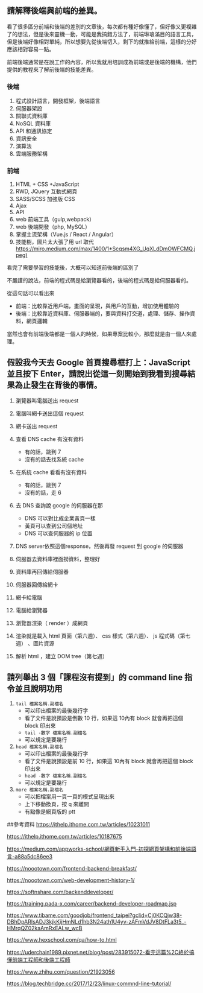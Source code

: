 ## 請解釋後端與前端的差異。

看了很多區分前端和後端的差別的文章後，每次都有種好像懂了，但好像又更複雜了的想法，但是後來靈機一動，可能是我搞錯方法了，前端琳琅滿目的語言工具，但是後端好像相對單純，所以想要先從後端切入，剩下的就推給前端，這樣的分好應該相對容易一點。

前端後端通常是在說工作的內容，所以我就用培訓成為前端或是後端的機構，他們提供的教程來了解前後端的技能差異。

### 後端
1. 程式設計語言，開發框架，後端語言
2. 伺服器架設
2. 關聯式資料庫
3. NoSQL 資料庫
4. API 和通訊協定
5. 資訊安全
6. 演算法
7. 雲端服務架構

### 前端
1. HTML + CSS +JavaScript
2. RWD, JQuery  互動式網頁
3. SASS/SCSS 加強版 CSS
3. Ajax 
4. API
5. web 前端工具（gulp,webpack）
6. web 後端開發（php, MySQL）
7. 掌握主流架構（Vue.js / React / Angular）
8.  技能樹，圖片太大張了用 url 取代 [https://miro.medium.com/max/1400/1*Scqsm4XG_UqXLdDmOWFCMQ.jpeg)](https://miro.medium.com/max/1400/1*Scqsm4XG_UqXLdDmOWFCMQ.jpeg)

看完了需要學習的技能後，大概可以知道前後端的區別了

不嚴謹的說法，前端的程式碼是給瀏覽器看的，後端的程式碼是給伺服器看的。

從這句話可以看出來

* 前端：比較靠近用戶端，畫面的呈現，與用戶的互動，增加使用體驗的
* 後端：比較靠近資料庫、伺服器端的，要與資料打交道，處理、儲存、操作資料，網頁邏輯

當然也會有前端後端都是一個人的時候，如果專案比較小，那麼就是由一個人來處理。


## 假設我今天去 Google 首頁搜尋框打上：JavaScript 並且按下 Enter，請說出從這一刻開始到我看到搜尋結果為止發生在背後的事情。

1. 瀏覽器叫電腦送出 request
2. 電腦叫網卡送出這個 request
3. 網卡送出 request
4. 查看 DNS cache 有沒有資料
	* 有的話，跳到 7
	* 沒有的話去找系統 cache 

5. 在系統 cache 看看有沒有資料
	* 有的話，跳到 7
	* 沒有的話，走 6
6. 去 DNS 查詢說 google 的伺服器在那
	*  DNS 可以對比成企業黃頁一樣
	*  黃頁可以查到公司個地址
	*  DNS 可以查伺服器的 ip 位置
7.  DNS server依照這個response，然後再發 request 到 google 的伺服器
8.  伺服器去資料庫裡面撈資料，整理好
9. 資料庫再回傳給伺服器
10. 伺服器回傳給網卡
11. 網卡給電腦
12. 電腦給瀏覽器
13. 瀏覽器渲染（ render ）成網頁
14. 渲染就是載入 html 頁面（第六週）、 css 樣式（第六週）、 js 程式碼（第七週） 、圖片資源
15. 解析 html ，建立 DOM tree（第七週）

## 請列舉出 3 個「課程沒有提到」的 command line 指令並且說明功用

1. `tail 檔案名稱.副檔名`
	* 可以印出檔案的最後幾行字
	* 看了文件是說預設是倒數 10 行，如果這 10內有 block 就會再把這個 block 印出來
	* `tail -數字 檔案名稱.副檔名`
	* 可以規定是要幾行
2. `head 檔案名稱.副檔名`
	* 可以印出檔案的最後幾行字
	* 看了文件是說預設是前 10 行，如果這 10內有 block 就會再把這個 block 印出來
	* `head -數字 檔案名稱.副檔名`
	* 可以規定是要幾行
3. `more 檔案名稱.副檔名` 
	* 可以把檔案用一頁一頁的模式呈現出來
	* 上下移動換頁，按 q 來離開
	* 有點像是網頁版的 ptt
	

##參考資料
https://ithelp.ithome.com.tw/articles/10231011

https://ithelp.ithome.com.tw/articles/10187675

https://medium.com/appworks-school/網頁新手入門-初探網頁架構和前後端語言-a88a5dc86ee3

https://noootown.com/frontend-backend-breakfast/

https://noootown.com/web-development-history-1/

https://softnshare.com/backenddeveloper/

https://training.pada-x.com/career/backend-developer-roadmap.jsp

https://www.tibame.com/goodjob/frontend_taipei?gclid=Cj0KCQjw38-DBhDpARIsADJ3kjkKijHmNLd1hb3N24ath1U4yv-zAFmVdJV8DtFLa3t5_-HMrqQZ02kaAmRxEALw_wcB

https://www.hexschool.com/qa/how-to.html

https://uderchain1989.pixnet.net/blog/post/283915072-看完這篇%2C終於搞懂前端工程師和後端工程師

https://www.zhihu.com/question/21923056

https://blog.techbridge.cc/2017/12/23/linux-commnd-line-tutorial/
